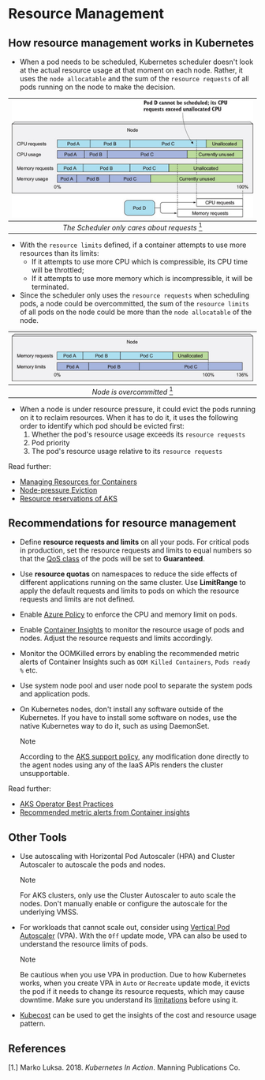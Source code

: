 # Resource Management

## How resource management works in Kubernetes

- When a pod needs to be scheduled, Kubernetes scheduler doesn't look at the actual resource usage at that moment on each node. Rather, it uses the `node allocatable` and the sum of the `resource requests` of all pods running on the node to make the decision.

|![The Scheduler only cares about requests](../assets/scheduler-requests.jpg) |
|:--:|
|*The Scheduler only cares about requests* [<sup>1</sup>](#fn1) |

- With the `resource limits` defined, if a container attempts to use more resources than its limits:
  - If it attempts to use more CPU which is compressible, its CPU time will be throttled;
  - If it attempts to use more memory which is incompressible, it will be terminated.
- Since the scheduler only uses the `resource requests` when scheduling pods, a node could be overcommitted, the sum of the `resource limits` of all pods on the node could be more than the `node allocatable` of the node.

|![Overcommitting](../assets/overcommitting.jpg) |
|:--:|
|*Node is overcommitted* [<sup>1</sup>](#fn1) |

- When a node is under resource pressure, it could evict the pods running on it to reclaim resources. When it has to do it, it uses the following order to identify which pod should be evicted first:
  1. Whether the pod's resource usage exceeds its `resource requests`
  2. Pod priority
  3. The pod's resource usage relative to its `resource requests`

Read further:

- [Managing Resources for Containers](https://kubernetes.io/docs/concepts/configuration/manage-resources-containers/)
- [Node-pressure Eviction](https://kubernetes.io/docs/concepts/scheduling-eviction/node-pressure-eviction/)
- [Resource reservations of AKS](https://docs.microsoft.com/azure/aks/concepts-clusters-workloads#resource-reservations)

## Recommendations for resource management

- Define **resource requests and limits** on all your pods. For critical pods in production, set the resource requests and limits to equal numbers so that the [QoS class](https://kubernetes.io/docs/tasks/configure-pod-container/quality-service-pod/) of the pods will be set to **Guaranteed**.
- Use **resource quotas** on namespaces to reduce the side effects of different applications running on the same cluster. Use **LimitRange** to apply the default requests and limits to pods on which the resource requests and limits are not defined.
- Enable [Azure Policy](https://docs.microsoft.com/azure/aks/policy-reference) to enforce the CPU and memory limit on pods.
- Enable [Container Insights](https://docs.microsoft.com/azure/azure-monitor/containers/container-insights-overview) to monitor the resource usage of pods and nodes. Adjust the resource requests and limits accordingly.
- Monitor the OOMKilled errors by enabling the recommended metric alerts of Container Insights such as `OOM Killed Containers`, `Pods ready %` etc.
- Use system node pool and user node pool to separate the system pods and application pods.
- On Kubernetes nodes, don't install any software outside of the Kubernetes. If you have to install some software on nodes, use the native Kubernetes way to do it, such as using DaemonSet.

  > [!NOTE]
  > According to the [AKS support policy](https://docs.microsoft.com/azure/aks/support-policies#shared-responsibility), any modification done directly to the agent nodes using any of the IaaS APIs renders the cluster unsupportable.

Read further:

- [AKS Operator Best Practices](https://docs.microsoft.com/azure/aks/operator-best-practices-scheduler)
- [Recommended metric alerts from Container insights](https://docs.microsoft.com/azure/azure-monitor/containers/container-insights-metric-alerts)

## Other Tools

- Use autoscaling with Horizontal Pod Autoscaler (HPA) and Cluster Autoscaler to autoscale the pods and nodes.

  > [!NOTE]
  > For AKS clusters, only use the Cluster Autoscaler to auto scale the nodes. Don't manually enable or configure the autoscale for the underlying VMSS.

- For workloads that cannot scale out, consider using [Vertical Pod Autoscaler](https://github.com/kubernetes/autoscaler/tree/master/vertical-pod-autoscaler) (VPA). With the `Off` update mode, VPA can also be used to understand the resource limits of pods.

  > [!NOTE]
  > Be cautious when you use VPA in production. Due to how Kubernetes works, when you create VPA in `Auto` or `Recreate` update mode, it evicts the pod if it needs to change its resource requests, which may cause downtime. Make sure you understand its [limitations](https://github.com/kubernetes/autoscaler/tree/master/vertical-pod-autoscaler#known-limitations) before using it.

- [Kubecost](https://www.kubecost.com/) can be used to get the insights of the cost and resource usage pattern.

## References

[1.] <span id="fn1"></span> Marko Luksa. 2018. *Kubernetes In Action*. Manning Publications Co.
